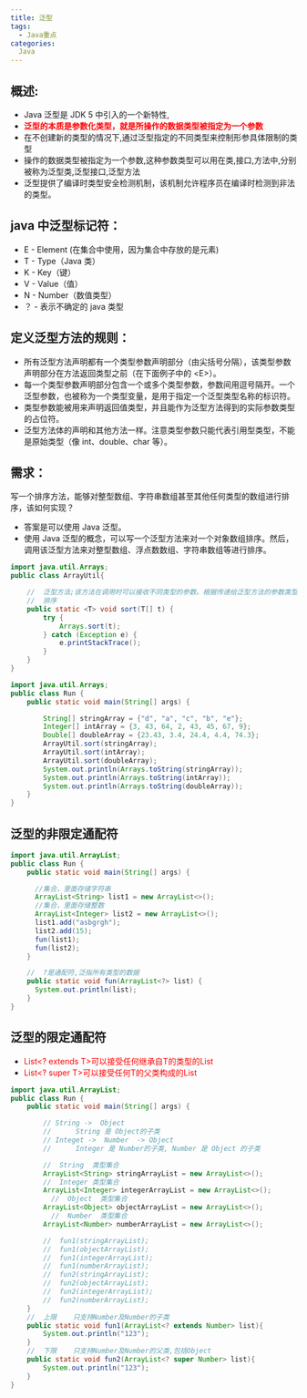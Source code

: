 ```yaml
---
title: 泛型
tags:
  - Java重点
categories:
  Java
---
```


## 概述:
  + Java 泛型是 JDK 5 中引入的一个新特性,
  + **<font color='red'>泛型的本质是参数化类型，就是所操作的数据类型被指定为一个参数</font>**
  + 在不创建新的类型的情况下,通过泛型指定的不同类型来控制形参具体限制的类型
  + 操作的数据类型被指定为一个参数,这种参数类型可以用在类,接口,方法中,分别被称为泛型类,泛型接口,泛型方法
  + 泛型提供了编译时类型安全检测机制，该机制允许程序员在编译时检测到非法的类型。

## java 中泛型标记符：
  + E - Element (在集合中使用，因为集合中存放的是元素)
  + T - Type（Java 类）
  + K - Key（键）
  + V - Value（值）
  + N - Number（数值类型）
  + ？ - 表示不确定的 java 类型

## 定义泛型方法的规则：
  + 所有泛型方法声明都有一个类型参数声明部分（由尖括号分隔），该类型参数声明部分在方法返回类型之前（在下面例子中的 <E\>）。
  + 每一个类型参数声明部分包含一个或多个类型参数，参数间用逗号隔开。一个泛型参数，也被称为一个类型变量，是用于指定一个泛型类型名称的标识符。
  + 类型参数能被用来声明返回值类型，并且能作为泛型方法得到的实际参数类型的占位符。
  + 泛型方法体的声明和其他方法一样。注意类型参数只能代表引用型类型，不能是原始类型（像 int、double、char 等）。

## 需求：
写一个排序方法，能够对整型数组、字符串数组甚至其他任何类型的数组进行排序，该如何实现？
  + 答案是可以使用 Java 泛型。
  + 使用 Java 泛型的概念，可以写一个泛型方法来对一个对象数组排序。然后，调用该泛型方法来对整型数组、浮点数数组、字符串数组等进行排序。

  ``` Java
  import java.util.Arrays;
  public class ArrayUtil{

      //  泛型方法;该方法在调用时可以接收不同类型的参数。根据传递给泛型方法的参数类型，编译器适当地处理每一个方法调用
      //  排序
      public static <T> void sort(T[] t) {
          try {
              Arrays.sort(t);
          } catch (Exception e) {
              e.printStackTrace();
          }
      }
  }

  import java.util.Arrays;
  public class Run {
      public static void main(String[] args) {

          String[] stringArray = {"d", "a", "c", "b", "e"};
          Integer[] intArray = {3, 43, 64, 2, 43, 45, 67, 9};
          Double[] doubleArray = {23.43, 3.4, 24.4, 4.4, 74.3};
          ArrayUtil.sort(stringArray);
          ArrayUtil.sort(intArray);
          ArrayUtil.sort(doubleArray);
          System.out.println(Arrays.toString(stringArray));
          System.out.println(Arrays.toString(intArray));
          System.out.println(Arrays.toString(doubleArray));
      }
  }
  ```

## 泛型的非限定通配符
``` Java
import java.util.ArrayList;
public class Run {
    public static void main(String[] args) {

      //集合，里面存储字符串
      ArrayList<String> list1 = new ArrayList<>();
      //集合，里面存储整数
      ArrayList<Integer> list2 = new ArrayList<>();
      list1.add("asbgrgh");
      list2.add(15);
      fun(list1);
      fun(list2);
    }

    //  ?是通配符,泛指所有类型的数据
    public static void fun(ArrayList<?> list) {
      System.out.println(list);
    }
}
```

## 泛型的限定通配符
  - <font color='red'>List<? extends T>可以接受任何继承自T的类型的List</font>
  - <font color='red'>List<? super T>可以接受任何T的父类构成的List</font>

  ``` Java
  import java.util.ArrayList;
  public class Run {
      public static void main(String[] args) {

          // String ->  Object               
          //      String 是 Object的子类
          // Integet ->  Number  -> Object    
          //      Integer 是 Number的子类, Number 是 Object 的子类

          //  String  类型集合
          ArrayList<String> stringArrayList = new ArrayList<>();
          //  Integer 类型集合
          ArrayList<Integer> integerArrayList = new ArrayList<>();
            //  Object  类型集合
          ArrayList<Object> objectArrayList = new ArrayList<>();
            //  Number  类型集合
          ArrayList<Number> numberArrayList = new ArrayList<>();

          //  fun1(stringArrayList);
          //  fun1(objectArrayList);
          //  fun1(integerArrayList);
          //  fun1(numberArrayList);
          //  fun2(stringArrayList);
          //  fun2(objectArrayList);
          //  fun2(integerArrayList);
          //  fun2(numberArrayList);
      }
      //  上限    只支持Number及Number的子类
      public static void fun1(ArrayList<? extends Number> list){
          System.out.println("123");
      }
      //  下限    只支持Number及Number的父类,包括Object
      public static void fun2(ArrayList<? super Number> list){
          System.out.println("123");
      }
  }
  ```